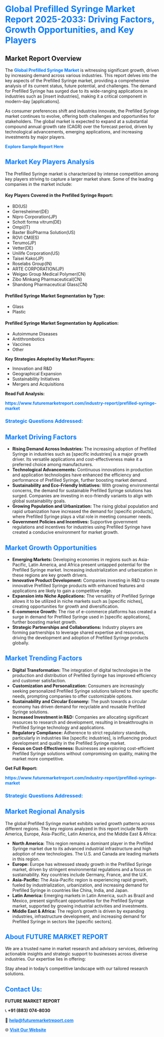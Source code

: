 <h1 style="color: #007BFF;">Global Prefilled Syringe Market Report 2025-2033: Driving Factors, Growth Opportunities, and Key Players</h1>

<section id="overview">
<h2>Market Report Overview</h2>
<p>The <a href="https://www.futuremarketreport.com/industry-report/prefilled-syringe-market" style="color: #007BFF; text-decoration: none;"><strong>Global Prefilled Syringe Market</strong></a> is witnessing significant growth, driven by increasing demand across various industries. This report delves into the key aspects of the Prefilled Syringe market, providing a comprehensive analysis of its current status, future potential, and challenges. The demand for Prefilled Syringe has surged due to its wide-ranging applications in industries such as [insert industries], making it a critical component in modern-day [applications].</p>
<p>As consumer preferences shift and industries innovate, the Prefilled Syringe market continues to evolve, offering both challenges and opportunities for stakeholders. The global market is expected to expand at a substantial compound annual growth rate (CAGR) over the forecast period, driven by technological advancements, emerging applications, and increasing investments by major players.</p>
</section>

<section id="overview">
<p><a href="https://www.futuremarketreport.com/request-sample/reportId=88808" style="color: #007BFF; text-decoration: none;"><strong>Explore Sample Report Here</strong></a></p>
</section>

<section id="key-players">
<h2 style="color: #007BFF;">Market Key Players Analysis</h2>
<p>The Prefilled Syringe market is characterized by intense competition among key players striving to capture a larger market share. Some of the leading companies in the market include:</p>
<h4>Key Players Covered in the Prefilled Syringe Report:</h4>
<ul><li>BD(US)</li><li>Gerresheimer(DE)</li><li>Nipro Corporation(JP)</li><li>Schott forma vitrum(DE)</li><li>Ompi(IT)</li><li>Baxter BioPharma Solution(US)</li><li>ROVI CM(ES)</li><li>Terumo(JP)</li><li>Vetter(DE)</li><li>Unilife Corporation(US)</li><li>Taisei Kako(JP)</li><li>Roselabs Group(IN)</li><li>ARTE CORPORATION(JP)</li><li>Weigao Group Medical Polymer(CN)</li><li>Zibo Minkang Pharmaceutical(CN)</li><li>Shandong Pharmaceutical Glass(CN)</li></ul>
<h4>Prefilled Syringe Market Segmentation by Type:</h4>
<ul><li>Glass</li><li>Plastic</li></ul>

<h4>Prefilled Syringe Market Segmentation by Application:</h4>
<ul><li>Autoimmune Diseases</li><li>Antithrombotics</li><li>Vaccines</li><li>Other</li></ul>
<p><strong>Key Strategies Adopted by Market Players:</strong></p>
<ul>
<li>Innovation and R&D</li>
<li>Geographical Expansion</li>
<li>Sustainability Initiatives</li>
<li>Mergers and Acquisitions</li>
</ul>
</section>

<section>
<p><strong>Read Full Analysis: </strong></p><a href="https://www.futuremarketreport.com/industry-report/prefilled-syringe-market" style="color: #007BFF; text-decoration: none;"><strong>https://www.futuremarketreport.com/industry-report/prefilled-syringe-market</strong></a>
<h3 style="color: #007BFF;">Strategic Questions Addressed:</h3>
</section>

<section id="driving-factors">
<h2 style="color: #007BFF;">Market Driving Factors</h2>
<ul>
<li><strong>Rising Demand Across Industries:</strong> The increasing adoption of Prefilled Syringe in industries such as [specific industries] is a major growth driver. Its versatile applications and cost-effectiveness make it a preferred choice among manufacturers.</li>
<li><strong>Technological Advancements:</strong> Continuous innovations in production and application technologies have enhanced the efficiency and performance of Prefilled Syringe, further boosting market demand.</li>
<li><strong>Sustainability and Eco-Friendly Initiatives:</strong> With growing environmental concerns, the demand for sustainable Prefilled Syringe solutions has surged. Companies are investing in eco-friendly variants to align with global sustainability goals.</li>
<li><strong>Growing Population and Urbanization:</strong> The rising global population and rapid urbanization have increased the demand for [specific products], where Prefilled Syringe plays a vital role in meeting consumer needs.</li>
<li><strong>Government Policies and Incentives:</strong> Supportive government regulations and incentives for industries using Prefilled Syringe have created a conducive environment for market growth.</li>
</ul>
</section>

<section id="growth-opportunities">
<h2 style="color: #007BFF;">Market Growth Opportunities</h2>
<ul>
<li><strong>Emerging Markets:</strong> Developing economies in regions such as Asia-Pacific, Latin America, and Africa present untapped potential for the Prefilled Syringe market. Increasing industrialization and urbanization in these regions are key growth drivers.</li>
<li><strong>Innovative Product Development:</strong> Companies investing in R&D to create innovative Prefilled Syringe products with enhanced features and applications are likely to gain a competitive edge.</li>
<li><strong>Expansion into Niche Applications:</strong> The versatility of Prefilled Syringe allows it to be utilized in niche markets such as [specific niches], creating opportunities for growth and diversification.</li>
<li><strong>E-commerce Growth:</strong> The rise of e-commerce platforms has created a surge in demand for Prefilled Syringe used in [specific applications], further boosting market growth.</li>
<li><strong>Strategic Partnerships and Collaborations:</strong> Industry players are forming partnerships to leverage shared expertise and resources, driving the development and adoption of Prefilled Syringe products globally.</li>
</ul>
</section>

<section id="trending-factors">
<h2 style="color: #007BFF;">Market Trending Factors</h2>
<ul>
<li><strong>Digital Transformation:</strong> The integration of digital technologies in the production and distribution of Prefilled Syringe has improved efficiency and customer satisfaction.</li>
<li><strong>Customization and Personalization:</strong> Consumers are increasingly seeking personalized Prefilled Syringe solutions tailored to their specific needs, prompting companies to offer customizable options.</li>
<li><strong>Sustainability and Circular Economy:</strong> The push towards a circular economy has driven demand for recyclable and reusable Prefilled Syringe solutions.</li>
<li><strong>Increased Investment in R&D:</strong> Companies are allocating significant resources to research and development, resulting in breakthroughs in Prefilled Syringe technology and applications.</li>
<li><strong>Regulatory Compliance:</strong> Adherence to strict regulatory standards, particularly in industries like [specific industries], is influencing product development and quality in the Prefilled Syringe market.</li>
<li><strong>Focus on Cost-Effectiveness:</strong> Businesses are exploring cost-efficient Prefilled Syringe solutions without compromising on quality, making the market more competitive.</li>
</ul>
</section>

<section>
<p><strong>Get Full Report: </strong></p><a href="https://www.futuremarketreport.com/industry-report/prefilled-syringe-market" style="color: #007BFF; text-decoration: none;"><strong>https://www.futuremarketreport.com/industry-report/prefilled-syringe-market</strong></a>
<h3 style="color: #007BFF;">Strategic Questions Addressed:</h3>
</section>


<section id="regional-analysis">
<h2 style="color: #007BFF;">Market Regional Analysis</h2>
<p>The global Prefilled Syringe market exhibits varied growth patterns across different regions. The key regions analyzed in this report include North America, Europe, Asia-Pacific, Latin America, and the Middle East & Africa:</p>
<ul>
<li><strong>North America:</strong> This region remains a dominant player in the Prefilled Syringe market due to its advanced industrial infrastructure and high adoption of new technologies. The U.S. and Canada are leading markets in this region.</li>
<li><strong>Europe:</strong> Europe has witnessed steady growth in the Prefilled Syringe market, driven by stringent environmental regulations and a focus on sustainability. Key countries include Germany, France, and the U.K.</li>
<li><strong>Asia-Pacific:</strong> The Asia-Pacific region is experiencing rapid growth, fueled by industrialization, urbanization, and increasing demand for Prefilled Syringe in countries like China, India, and Japan.</li>
<li><strong>Latin America:</strong> Emerging markets in Latin America, such as Brazil and Mexico, present significant opportunities for the Prefilled Syringe market, supported by growing industrial activities and investments.</li>
<li><strong>Middle East & Africa:</strong> The region’s growth is driven by expanding industries, infrastructure development, and increasing demand for Prefilled Syringe in sectors like [specific sectors].</li>
</ul>
</section>

<footer>
<h2 style="color: #007BFF;">About FUTURE MARKET REPORT</h2>
<p>We are a trusted name in market research and advisory services, delivering actionable insights and strategic support to businesses across diverse industries. Our expertise lies in offering:</p>

<p>Stay ahead in today’s competitive landscape with our tailored research solutions.</p>

<h2 style="color: #007BFF;">Contact Us:</h2>
<p><strong>FUTURE MARKET REPORT</strong></p>
<p>📞 <strong>+91 (883) 074-8030</strong></p>
<p>📧 <strong><a href="mailto:help@futuremarketreport.com" style="color: #007BFF;">help@futuremarketreport.com</a></strong></p>
<p>🌐 <strong><a href="https://www.futuremarketreport.com/" style="color: #007BFF;">Visit Our Website</a></strong></p>
</footer>